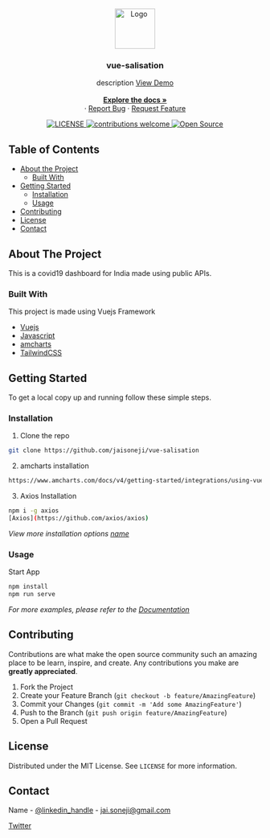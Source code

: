 <!-- PROJECT LOGO -->
<br />
<p align="center">
  <a href="https://github.com/github_username/repo">
    <img src="https://img.icons8.com/nolan/64/coronavirus.png" alt="Logo" width="80" height="80">
  </a>

  <h3 align="center">vue-salisation</h3>

  <p align="center">
    description 
    <a href="covid19.jaisoneji.me"> View Demo </a>
     <br />
    <br />
    <a href="#"><strong>Explore the docs »</strong></a>
    <br />
    ·
    <a href="https://github.com/jaisoneji/vue-salisation/issues/new?title=Bug%20Report">Report Bug</a>
    ·
    <a href="https://github.com/jaisoneji/vue-salisation/issues/new?title=Feature%20Request">Request Feature</a>

  </p>
<p align="center">
<a href="LICENSE_LINK">
    <img src="https://img.shields.io/github/license/mashape/apistatus.svg" alt="LICENSE">
</a>
<a href="https://github.com/jaisoneji/vue-salisation/issues">
    <img src="https://img.shields.io/badge/contributions-welcome-brightgreen.svg?style=flat" alt="contributions welcome">
</a>
<a href="#">
    <img src="https://badges.frapsoft.com/os/v1/open-source.svg?v=103" alt="Open Source">
</a>
</p>
</p>


<!-- TABLE OF CONTENTS -->
## Table of Contents

* [About the Project](#about-the-project)
  * [Built With](#built-with)
* [Getting Started](#getting-started)
  * [Installation](#installation)
  * [Usage](#usage)
* [Contributing](#contributing)
* [License](#license)
* [Contact](#contact)


<!-- ABOUT THE PROJECT -->
## About The Project

This is a covid19 dashboard for India made using public APIs.

### Built With
 This project is made using Vuejs Framework

* [Vuejs](https://vuejs.org/)
* [Javascript](https://www.javascript.com/)
* [amcharts](https://www.amcharts.com/)
* [TailwindCSS](https://www.tailwindcss.com/)


<!-- GETTING STARTED -->
## Getting Started

To get a local copy up and running follow these simple steps.

### Installation
 
1. Clone the repo
```sh
git clone https://github.com/jaisoneji/vue-salisation
```
2. amcharts installation
```sh
https://www.amcharts.com/docs/v4/getting-started/integrations/using-vue-js/
```
3. Axios Installation
```sh
npm i -g axios
[Axios](https://github.com/axios/axios)
```


_View more installation options [name](link)_

<!-- USAGE EXAMPLES -->
### Usage

Start App

``` sh
npm install
npm run serve
```
_For more examples, please refer to the [Documentation](link)_



<!-- CONTRIBUTING -->
## Contributing

Contributions are what make the open source community such an amazing place to be learn, inspire, and create. Any contributions you make are **greatly appreciated**.

1. Fork the Project
2. Create your Feature Branch (`git checkout -b feature/AmazingFeature`)
3. Commit your Changes (`git commit -m 'Add some AmazingFeature'`)
4. Push to the Branch (`git push origin feature/AmazingFeature`)
5. Open a Pull Request



<!-- LICENSE -->
## License

Distributed under the MIT License. See `LICENSE` for more information.



<!-- CONTACT -->
## Contact

Name - [@linkedin_handle](https://www.linkedin.com/in/jai-soneji) - jai.soneji@gmail.com

[Twitter](https://twitter.com/jaisoneji?lang=en)
